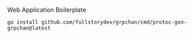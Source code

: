 Web Application Boilerplate


```
go install github.com/fullstorydev/grpchan/cmd/protoc-gen-grpchan@latest
```